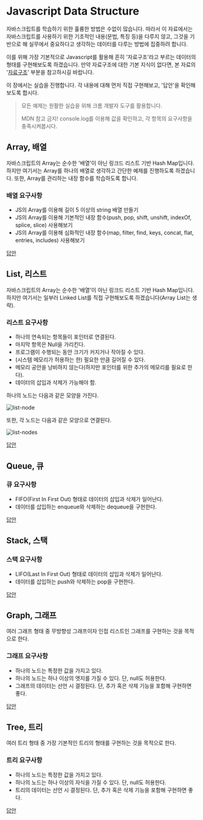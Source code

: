 # Javascript Data Structure

자바스크립트를 학습하기 위한 훌륭한 방법은 수없이 많습니다. 따라서 이 자료에서는 자바스크립트를 사용하기 위한 기초적인 내용(문법, 특징 등)을 다루지 않고, 그것을 기반으로 해 실무에서 중요하다고 생각하는 데이터를 다루는 방법에 집중하려 합니다.

이를 위해 가장 기본적으로 Javascript를 활용해 흔히 '자료구조'라고 부르는 데이터의 형태를 구현해보도록 하겠습니다. 만약 자료구조에 대한 기본 지식이 없다면, 본 자료의 '[자료구조](/Data_structure/README.md)' 부분을 참고하시길 바랍니다.

이 장에서는 실습을 진행합니다. 각 내용에 대해 먼저 직접 구현해보고, '답안'을 확인해보도록 합시다.

> 모든 예제는 원활한 실습을 위해 크롬 개발자 도구를 활용합니다.
>
> MDN 참고 금지! console.log를 이용해 값을 확인하고, 각 항목의 요구사항을 충족시켜봅시다.

## Array, 배열

자바스크립트의 Array는 순수한 '배열'이 아닌 링크드 리스트 기반 Hash Map입니다. 하지만 여기서는 Array를 하나의 배열로 생각하고 간단한 예제를 진행하도록 하겠습니다. 또한, Array를 관리하는 내장 함수를 학습하도록 합니다.

### 배열 요구사항

* JS의 Array를 이용해 길이 5 이상의 string 배열 만들기
* JS의 Array를 이용해 기본적인 내장 함수(push, pop, shift, unshift, indexOf, splice, slice) 사용해보기
* JS의 Array를 이용해 심화적인 내장 함수(map, filter, find, keys, concat, flat, entries, includes) 사용해보기

[답안](/JS_data_scructure/Answer.js)

## List, 리스트

자바스크립트의 Array는 순수한 '배열'이 아닌 링크드 리스트 기반 Hash Map입니다. 하지만 여기서는 일부러 Linked List를 직접 구현해보도록 하겠습니다(Array List는 생략).

### 리스트 요구사항

* 하나의 연속되는 항목들이 포인터로 연결된다.
* 마지막 항목은 Null을 가리킨다.
* 프로그램이 수행되는 동안 크기가 커지거나 작아질 수 있다.
* (시스템 메모리가 허용하는 한) 필요한 만큼 길어질 수 있다.
* 메모리 공안을 낭비하지 않는다(하지만 포인터를 위한 추가의 메모리를 필요로 한다).
* 데이터의 삽입과 삭제가 가능해야 함.

하나의 노드는 다음과 같은 모양을 가진다.

![list-node](https://img1.daumcdn.net/thumb/R1280x0/?scode=mtistory2&fname=http%3A%2F%2Fcfile21.uf.tistory.com%2Fimage%2F2767B53B57E8D1460C1D10)

또한, 각 노드는 다음과 같은 모양으로 연결된다.

![list-nodes](https://img1.daumcdn.net/thumb/R1280x0/?scode=mtistory2&fname=http%3A%2F%2Fcfile29.uf.tistory.com%2Fimage%2F25354A3857E8D15C1CA6DF)

[답안](/JS_data_scructure/Answer.js)

## Queue, 큐

### 큐 요구사항

* FIFO(First In First Out) 형태로 데이터의 삽입과 삭제가 일어난다.
* 데이터를 삽입하는 enqueue와 삭제하는 dequeue을 구현한다.

[답안](/JS_data_scructure/Answer.js)

## Stack, 스택

### 스택 요구사항

* LIFO(Last In First Out) 형태로 데이터의 삽입과 삭제가 일어난다.
* 데이터를 삽입하는 push와 삭제하는 pop을 구현한다.

[답안](/JS_data_scructure/Answer.js)

## Graph, 그래프

여러 그래프 형태 중 무방향성 그래프이자 인접 리스트인 그래프를 구현하는 것을 목적으로 한다.

### 그래프 요구사항

* 하나의 노드는 특정한 값을 가지고 있다.
* 하나의 노드는 하나 이상의 엣지를 가질 수 있다. 단, null도 허용한다.
* 그래프의 데이터는 선언 시 결정된다. 단, 추가 혹은 삭제 기능을 포함해 구현하면 좋다.

[답안](/JS_data_scructure/Answer.js)

## Tree, 트리

여러 트리 형태 중 가장 기본적인 트리의 형태를 구현하는 것을 목적으로 한다.

### 트리 요구사항

* 하나의 노드는 특정한 값을 가지고 있다.
* 하나의 노드는 하나 이상의 자식을 가질 수 있다. 단, null도 허용한다.
* 트리의 데이터는 선언 시 결정된다. 단, 추가 혹은 삭제 기능을 포함해 구현하면 좋다.

[답안](/JS_data_scructure/Answer.js)